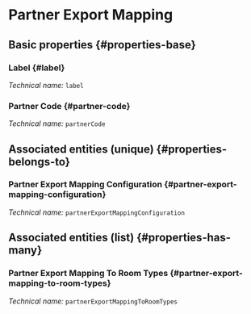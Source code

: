 #  Partner Export Mapping
<!--- THIS FILE IS GENERATED PLEASE DO NOT EDIT IT DIRECTLY --->



## Basic properties {#properties-base}

### Label {#label}



*Technical name:* ```label```

### Partner Code {#partner-code}



*Technical name:* ```partnerCode```


## Associated entities (unique) {#properties-belongs-to}

###  Partner Export Mapping Configuration {#partner-export-mapping-configuration}



*Technical name:* ```partnerExportMappingConfiguration```


## Associated entities (list) {#properties-has-many}

###  Partner Export Mapping To Room Types {#partner-export-mapping-to-room-types}



*Technical name:* ```partnerExportMappingToRoomTypes```




